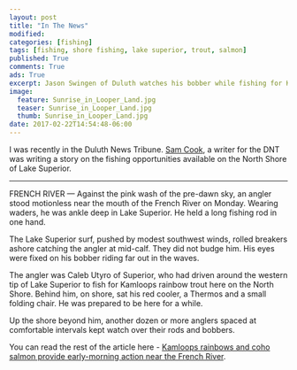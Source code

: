 ```yaml
---
layout: post
title: "In The News"
modified:
categories: [fishing]
tags: [fishing, shore fishing, lake superior, trout, salmon]
published: True
comments: True
ads: True
excerpt: Jason Swingen of Duluth watches his bobber while fishing for Kamloops rainbow trout and coho salmon Monday morning along the Lake Superior shore near the French River. He caught a coho salmon shortly after this photo was taken.
image:
  feature: Sunrise_in_Looper_Land.jpg
  teaser: Sunrise_in_Looper_Land.jpg
  thumb: Sunrise_in_Looper_Land.jpg
date: 2017-02-22T14:54:48-06:00
---
```



I was recently in the Duluth News Tribune. <a target="_blank" href="http://www.duluthnewstribune.com/users/sam-cook-0">Sam Cook</a>, a writer for the DNT was writing a story on the fishing opportunities available on the North Shore of Lake Superior. 

<hr>

FRENCH RIVER — Against the pink wash of the pre-dawn sky, an angler stood motionless near the mouth of the French River on Monday. Wearing waders, he was ankle deep in Lake Superior. He held a long fishing rod in one hand.

The Lake Superior surf, pushed by modest southwest winds, rolled breakers ashore catching the angler at mid-calf. They did not budge him. His eyes were fixed on his bobber riding far out in the waves.

The angler was Caleb Utyro of Superior, who had driven around the western tip of Lake Superior to fish for Kamloops rainbow trout here on the North Shore. Behind him, on shore, sat his red cooler, a Thermos and a small folding chair. He was prepared to be here for a while.

Up the shore beyond him, another dozen or more anglers spaced at comfortable intervals kept watch over their rods and bobbers.

You can read the rest of the article here - <a target="_blank" href="http://www.duluthnewstribune.com/outdoors/4220766-kamloops-rainbows-and-coho-salmon-provide-early-morning-action-near-french-river">Kamloops rainbows and coho salmon provide early-morning action near the French River</a>.